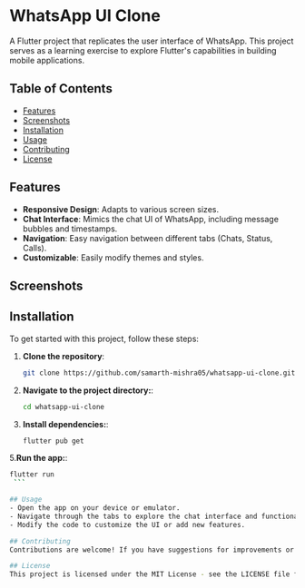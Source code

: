 # WhatsApp UI Clone

A Flutter project that replicates the user interface of WhatsApp. This project serves as a learning exercise to explore Flutter's capabilities in building mobile applications.

## Table of Contents

- [Features](#features)
- [Screenshots](#screenshots)
- [Installation](#installation)
- [Usage](#usage)
- [Contributing](#contributing)
- [License](#license)

## Features

- **Responsive Design**: Adapts to various screen sizes.
- **Chat Interface**: Mimics the chat UI of WhatsApp, including message bubbles and timestamps.
- **Navigation**: Easy navigation between different tabs (Chats, Status, Calls).
- **Customizable**: Easily modify themes and styles.

## Screenshots



## Installation

To get started with this project, follow these steps:

1. **Clone the repository**:
   ```bash
   git clone https://github.com/samarth-mishra05/whatsapp-ui-clone.git
2. **Navigate to the project directory:**:
   ```bash
   cd whatsapp-ui-clone
   
4. **Install dependencies:**:
   ```bash
   flutter pub get
   
5.**Run the app:**:
   ```bash
   flutter run
    ```

## Usage
- Open the app on your device or emulator.
- Navigate through the tabs to explore the chat interface and functionalities.
- Modify the code to customize the UI or add new features.

## Contributing
Contributions are welcome! If you have suggestions for improvements or features, please fork the repository and submit a pull request.

## License
This project is licensed under the MIT License - see the LICENSE file for details.
   
